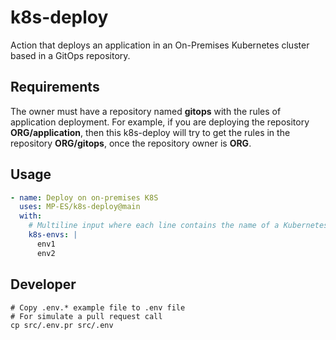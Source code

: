 # k8s-deploy

Action that deploys an application in an On-Premises Kubernetes cluster based in a GitOps repository.

## Requirements

The owner must have a repository named **gitops** with the rules of application deployment. For example, if you are deploying the repository **ORG/application**, then this k8s-deploy will try to get the rules in the repository **ORG/gitops**, once the repository owner is **ORG**.

## Usage

```yaml
- name: Deploy on on-premises K8S
  uses: MP-ES/k8s-deploy@main
  with:
    # Multiline input where each line contains the name of a Kubernetes environment defined in the GitOps repository.
    k8s-envs: |
      env1
      env2
```

## Developer

```shell
# Copy .env.* example file to .env file
# For simulate a pull request call
cp src/.env.pr src/.env
```
